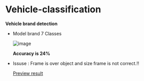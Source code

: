 # Vehicle-classification
<b>Vehicle brand detection <p></b>
-  Model brand 7 Classes <p>
  ![image](https://github.com/tnippppp/Vehicle-classification/assets/124156135/2e1e3bb2-c93f-4ea7-94d8-f3184d993eed) <p>
<b>Accuracy is 24% </b><p>
-  Issuse : Frame is over object and size frame is not correct.!! <p>
<u>Preview result <p></u>
  




